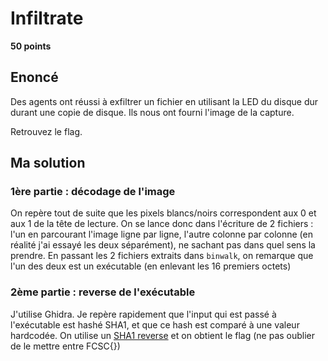 # Infiltrate

**50 points**

## Enoncé

Des agents ont réussi à exfiltrer un fichier en utilisant la LED du disque dur durant une copie de disque. Ils nous ont fourni l'image de la capture.

Retrouvez le flag.

## Ma solution

### 1ère partie : décodage de l'image

On repère tout de suite que les pixels blancs/noirs correspondent aux 0 et aux 1 de la tête de lecture.
On se lance donc dans l'écriture de 2 fichiers : l'un en parcourant l'image ligne par ligne, l'autre colonne par colonne (en réalité j'ai essayé les deux séparément), ne sachant pas dans quel sens la prendre.
En passant les 2 fichiers extraits dans `binwalk`, on remarque que l'un des deux est un exécutable (en enlevant les 16 premiers octets)

### 2ème partie : reverse de l'exécutable

J'utilise Ghidra.
Je repère rapidement que l'input qui est passé à l'exécutable est hashé SHA1, et que ce hash est comparé à une valeur hardcodée. On utilise un [SHA1 reverse](https://md5decrypt.net/Sha1/) et on obtient le flag (ne pas oublier de le mettre entre FCSC{})
